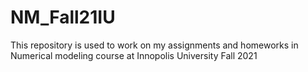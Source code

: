 # NM_Fall21IU
This repository is used to work on my assignments and homeworks in Numerical modeling course at Innopolis University Fall 2021
